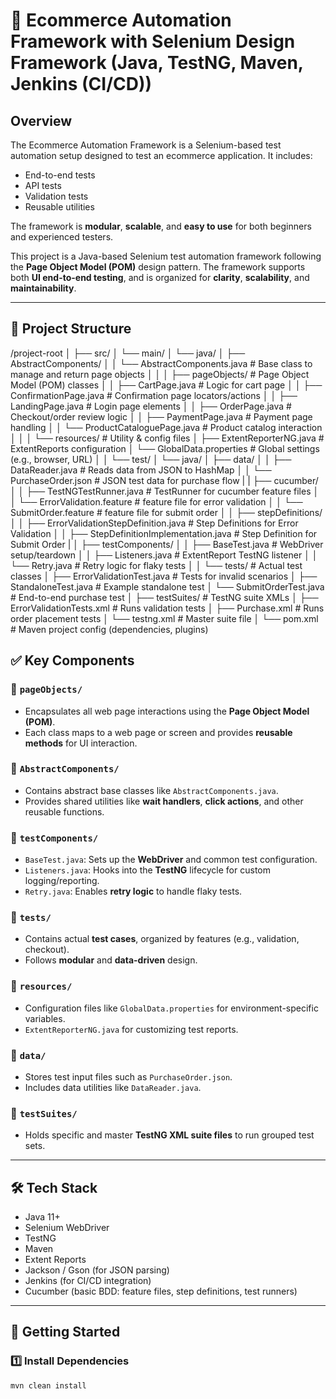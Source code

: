 # 🧪 Ecommerce Automation Framework with Selenium Design Framework (Java, TestNG, Maven, Jenkins (CI/CD))

## Overview

The Ecommerce Automation Framework is a Selenium-based test automation setup designed to test an ecommerce application. It includes:

- End-to-end tests
- API tests
- Validation tests
- Reusable utilities

The framework is **modular**, **scalable**, and **easy to use** for both beginners and experienced testers.

This project is a Java-based Selenium test automation framework following the **Page Object Model (POM)** design pattern. The framework supports both **UI end-to-end testing**, and is organized for **clarity**, **scalability**, and **maintainability**.

---

## 📁 Project Structure
/project-root
│
├── src/
│   └── main/
│       └── java/
│           ├── AbstractComponents/
│           │   └── AbstractComponents.java              # Base class to manage and return page objects
│           │
│           ├── pageObjects/                             # Page Object Model (POM) classes
│           │   ├── CartPage.java                         # Logic for cart page
│           │   ├── ConfirmationPage.java                 # Confirmation page locators/actions
│           │   ├── LandingPage.java                      # Login page elements
│           │   ├── OrderPage.java                        # Checkout/order review logic
│           │   ├── PaymentPage.java                      # Payment page handling
│           │   └── ProductCataloguePage.java             # Product catalog interaction
│           │
│           └── resources/                               # Utility & config files
│               ├── ExtentReporterNG.java                # ExtentReports configuration
│               └── GlobalData.properties                # Global settings (e.g., browser, URL)
│
│   └── test/
│       └── java/
│           ├── data/
│           │   ├── DataReader.java                      # Reads data from JSON to HashMap
│           │   └── PurchaseOrder.json                   # JSON test data for purchase flow
|
|           ├── cucumber/
│           │   ├── TestNGTestRunner.java                # TestRunner for cucumber feature files
│           │   └── ErrorValidation.feature              # feature file for error validation
│           │   └── SubmitOrder.feature                  # feature file for submit order
│
│           ├── stepDefinitions/
│           │   ├── ErrorValidationStepDefinition.java    # Step Definitions for Error Validation
│           │   ├── StepDefinitionImplementation.java     # Step Definition for Submit Order
|
│           ├── testComponents/
│           │   ├── BaseTest.java                        # WebDriver setup/teardown
│           │   ├── Listeners.java                       # ExtentReport TestNG listener
│           │   └── Retry.java                           # Retry logic for flaky tests
│
│           └── tests/                                   # Actual test classes
│               ├── ErrorValidationTest.java             # Tests for invalid scenarios
│               ├── StandaloneTest.java                  # Example standalone test
│               └── SubmitOrderTest.java                 # End-to-end purchase test
│
├── testSuites/                                          # TestNG suite XMLs
│   ├── ErrorValidationTests.xml                         # Runs validation tests
│   ├── Purchase.xml                                     # Runs order placement tests
│   └── testng.xml                                       # Master suite file
│
└── pom.xml                                              # Maven project config (dependencies, plugins)

## ✅ Key Components

### 🔹 `pageObjects/`
- Encapsulates all web page interactions using the **Page Object Model (POM)**.
- Each class maps to a web page or screen and provides **reusable methods** for UI interaction.

### 🔹 `AbstractComponents/`
- Contains abstract base classes like `AbstractComponents.java`.
- Provides shared utilities like **wait handlers**, **click actions**, and other reusable functions.

### 🔹 `testComponents/`
- `BaseTest.java`: Sets up the **WebDriver** and common test configuration.
- `Listeners.java`: Hooks into the **TestNG** lifecycle for custom logging/reporting.
- `Retry.java`: Enables **retry logic** to handle flaky tests.

### 🔹 `tests/`
- Contains actual **test cases**, organized by features (e.g., validation, checkout).
- Follows **modular** and **data-driven** design.

### 🔹 `resources/`
- Configuration files like `GlobalData.properties` for environment-specific variables.
- `ExtentReporterNG.java` for customizing test reports.

### 🔹 `data/`
- Stores test input files such as `PurchaseOrder.json`.
- Includes data utilities like `DataReader.java`.

### 🔹 `testSuites/`
- Holds specific and master **TestNG XML suite files** to run grouped test sets.

---

## 🛠 Tech Stack

- Java 11+
- Selenium WebDriver
- TestNG
- Maven
- Extent Reports
- Jackson / Gson (for JSON parsing)
- Jenkins (for CI/CD integration)
- Cucumber (basic BDD: feature files, step definitions, test runners)

---

## 🚀 Getting Started

### 1️⃣ Install Dependencies
```bash
mvn clean install

